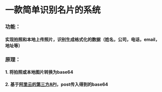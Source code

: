# 一款简单识别名片的系统
### 功能：
#### 实现拍照和本地上传照片，识别生成格式化的数据（姓名，公司，电话，email，地址等）
### 原理：
#### 1. 将拍照或本地图片转换为base64
#### 2. 基于[阿里云的第三方API](https://help.aliyun.com/document_detail/44224.html)，post传入得到的base64
